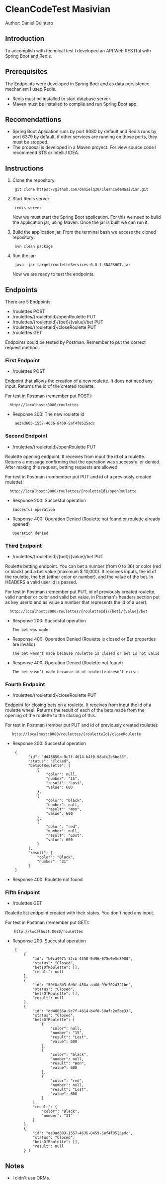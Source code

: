# CleanCodeTest Masivian

Author: Daniel Quintero

## Introduction

To accomplish with technical test I developed an  API Web RESTful with Spring Boot and Redis.

## Prerequisites

The Endpoints were developed in Spring Boot and as data persistence mechanism I used Redis.
  - Redis must be installed to start database server.
  - Maven must be installed to compile and run Spring Boot app.
  
## Recomendattions

- Spring Boot Aplication runs by port 8080 by default and Redis runs by port 6379 by default, if other services are running on those ports, they must be stopped.
- The proposal is developed in a Maven proyect. For view source code I recommend STS or IntelliJ IDEA.

## Instructions

1. Clone the repository:

        git clone https://github.com/danielq20/CleanCodeMasivian.git
      
2. Start Redis server:

        redis-server 
        
   Now we must start the Spring Boot application. For this we need to build the application jar, using Maven. Once the jar is built we can run it.

4. Build the application jar. From the terminal bash we access the cloned repository:

        mvn clean package  

5. Run the jar:

        java -jar target/rouletteServices-0.0.1-SNAPSHOT.jar        
   
        
    Now we are ready to test the endpoints.        
## Endpoints

There are 5 Endpoints:

- /roulettes                                     POST
- /roulettes/{rouletteId}/openRoulette           PUT
- /roulettes/{rouletteId}/{bet}/{value}/bet      PUT
- /roulettes/{rouletteId}/closeRoulette          PUT
- /roulettes                                     GET

Endpoints could be tested by Postman. Remember to put the correct request method.
### First Endpoint 

- /roulettes  POST

Endpoint that allows the creation of a new roulette. It does not need any input. Returns the id of the created roulette.

For test in Postman (remember put POST):

      http://localhost:8080/roulettes
  
  - Response 200: The new roulette id
  
         ae3ad603-1557-4636-8459-5af4f8525adc
  

### Second Endpoint 
 
 - /roulettes/{rouletteId}/openRoulette PUT
 
Roulette opening endpoint. It receives from input the id of a roulette. Returns a message confirming that the operation was successful or denied. After making this request, betting requests are allowed.
 
For test in Postman (rembember put PUT and id of a previously created roulette):
 
      http://localhost:8080/roulettes/{rouletteId}/openRoulette 
    
   - Response 200: Succesful operation
  
         Succesful operation
         
   - Response 400: Operation Denied (Roulette not found or roulette already opened)
  
         Operation denied      
  
### Third Endpoint
  
  - /roulettes/{rouletteId}/{bet}/{value}/bet PUT
  
Roulette betting endpoint. You can bet a number (from 0 to 36) or color (red or black) and a bet value (maximum $ 10,000). It receives inputs, the id of the roulette, the bet (either color or number), and the value of the bet. In HEADERS a valid user id is passed.
  
For test in Postman (remember put PUT, id of previously created roulette, valid number or color and valid bet value, in Postman's headers section put as key userId and as value a number that represents the id of a user):

      http://localhost:8080/roulettes/{rouletteId}/{bet}/{value}/bet
      
   - Response 200: Succesful operation
  
         The bet was made
         
   - Response 400: Operation Denied (Roulette is closed or Bet properties are invalid)
  
         The bet wasn't made because roulette is closed or bet is not valid    
      
   - Response 400: Operation Denied (Roulette not found)
  
         The bet wasn't made because id of roulette doesn't exist    
   
### Fourth Endpoint
   
   - /roulettes/{rouletteId}/closeRoulette PUT
   
Endpoint for closing bets on a roulette. It receives from input the id of a roulette wheel. Returns the result of each of the bets made from the opening of the roulette to the closing of this.

For test in Postman (rember put PUT and id of previously created roulette):

       http://localhost:8080/roulettes/{rouletteId}/closeRoulette
       
       
   - Response 200: Succesful operation
                              
          {
                "id": "dd48856a-9c7f-4614-b4f0-58afc2e5be33",
                "status": "Closed",
                "betsOfRoulette": [
                    {
                        "color": null,
                        "number": "15",
                        "result": "Lost",
                        "value": 600
                    },
                    {
                        "color": "black",
                        "number": null,
                        "result": "Won",
                        "value": 600
                    },
                    {
                        "color": "red",
                        "number": null,
                        "result": "Lost",
                        "value": 600
                    }
                ],
                "result": {
                    "color": "Black",
                    "number": "31"
                }
          }
      
   - Response 400: Roulette not found
   
### Fifth Endpoint

- /roulettes  GET

Roulette list endpoint created with their states. You don't need any input.

For test in Postman (remember put GET):

        http://localhost:8080/roulettes
        
   - Response 200: Succesful operation
  
          [
              {
                  "id": "b0ca9971-32cb-4550-9d96-075e0e5c8900",
                  "status": "Closed",
                  "betsOfRoulette": [],
                  "result": null
              },
              {
                  "id": "50f8a8b3-6e0f-458a-aa60-99c7024321be",
                  "status": "Closed",
                  "betsOfRoulette": [],
                  "result": null
              },
              {
                  "id": "dd48856a-9c7f-4614-b4f0-58afc2e5be33",
                  "status": "Closed",
                  "betsOfRoulette": [
                      {
                          "color": null,
                          "number": "15",
                          "result": "Lost",
                          "value": 600
                      },
                      {
                          "color": "black",
                          "number": null,
                          "result": "Won",
                          "value": 600
                      },
                      {
                          "color": "red",
                          "number": null,
                          "result": "Lost",
                          "value": 600
                      }
                  ],
                  "result": {
                      "color": "Black",
                      "number": "31"
                  }
              },
              {
                  "id": "ae3ad603-1557-4636-8459-5af4f8525adc",
                  "status": "Closed",
                  "betsOfRoulette": [],
                  "result": null
              } ]     
        
## Notes

- I didn't use ORMs.

